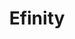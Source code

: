 ---
title: "Efinity"
seoTitle: "Efinity integration"
seoDescription: "Here’s how Efinity works with your applications to streamline your workflow."
summary: "Efinity is ERP software designed to streamline key processes within your business. Its provides real-time information to give you greater strategic insights. Stock2Shop has integrations to help automate B2C and B2B e-commerce transactions between Efinity and your other applications"
lead: "Stock2Shop can integrate Efinity with many B2B and B2C ecommerce and logistic applications, here is how we can help you automate your busienss"
image: "/uploads/logo-sap-business-one.png"
imageAlt: sap logo
type: "source"
source: "efinity"
tags: ["erp"]
---